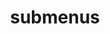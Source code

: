 ---
layout: page
title: submenus
nav: true
nav_order: 6
dropdown: false
children: 
    # - title: repositories
    #   permalink: /repositories/
    # - title: recommendations
    #   permalink: /recommendations/
    # - title: cv
    #   permalink: /cv/
---